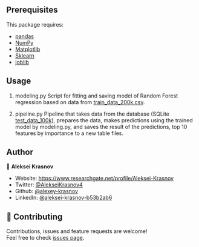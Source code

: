 ##  Prerequisites

This package requires:

- [pandas](https://pandas.pydata.org/pandas-docs/stable/index.html)
- [NumPy](https://docs.scipy.org/doc/numpy/index.html)
- [Matplotlib](https://matplotlib.org/3.5.1/)
- [Sklearn](https://scikit-learn.org/stable/)
- [joblib](https://joblib.readthedocs.io/en/latest/)

## Usage
1) modeling.py Script for fitting and saving model of Random Forest regression based on data from [train_data_200k.csv](https://drive.google.com/file/d/1RQPXq6cBFBRNOJD1-5QGBtA2tuNbQvZr/view?usp=sharing). 

2) pipeline.py Pipeline that takes data from the database (SQLite [test_data_100k](https://drive.google.com/file/d/15hEL073pA1Vag74nwig_fcPHN-44f1JP/view?usp=sharing)), prepares the data, makes predictions using the trained model by modeling.py, and saves the result of the predictions, top 10 features by importance to a new table files.

## Author

👤 **Aleksei Krasnov**

* Website: https://www.researchgate.net/profile/Aleksei-Krasnov
* Twitter: [@AlekseiKrasnov4](https://twitter.com/AlekseiKrasnov4)
* Github: [@alexey-krasnov](https://github.com/alexey-krasnov)
* LinkedIn: [@aleksei-krasnov-b53b2ab6](https://linkedin.com/in/aleksei-krasnov-b53b2ab6)

## 🤝 Contributing

Contributions, issues and feature requests are welcome!<br />Feel free to check [issues page](https://github.com/alexey-krasnov/absorption_tauc_plot/issues). 
